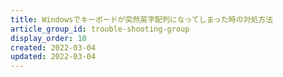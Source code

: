 ```yaml
---
title: Windowsでキーボードが突然英字配列になってしまった時の対処方法
article_group_id: trouble-shooting-group
display_order: 10
created: 2022-03-04
updated: 2022-03-04
---
```

